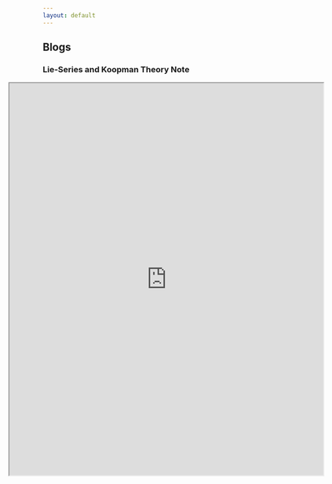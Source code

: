 ```yaml
---
layout: default
---
```


## Blogs

### Lie-Series and Koopman Theory Note 

<div style="display: flex; justify-content: center;">
    <object>
        <iframe src="https://drive.google.com/file/d/10dKi_pw0AwwvPKIRrHdT8LX9c-6cLKkP/preview#zoom=150" width="640" height="800" allow="autoplay"></iframe>
    </object>
</div>